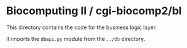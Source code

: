 Biocomputing II / cgi-biocomp2/bl
=================================

This directory contains the code for the business logic layer.

It imports the `dbapi.py` module from the `../db` directory.

